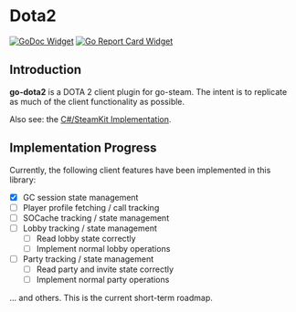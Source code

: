 # Dota2

[![GoDoc Widget]][GoDoc] [![Go Report Card Widget]][Go Report Card]

[GoDoc]: https://godoc.org/github.com/paralin/go-dota2
[GoDoc Widget]: https://godoc.org/github.com/paralin/go-dota2
[Go Report Card Widget]: https://goreportcard.com/badge/github.com/paralin/go-dota2
[Go Report Card]: https://goreportcard.com/report/github.com/paralin/go-dota2

## Introduction

**go-dota2** is a DOTA 2 client plugin for go-steam. The intent is to replicate as much of the client functionality as possible.

Also see: the [C#/SteamKit Implementation](https://github.com/paralin/Dota2).

## Implementation Progress

Currently, the following client features have been implemented in this library:

 - [x] GC session state management
 - [ ] Player profile fetching / call tracking
 - [ ] SOCache tracking / state management
 - [ ] Lobby tracking / state management
    - [ ] Read lobby state correctly
    - [ ] Implement normal lobby operations
 - [ ] Party tracking / state management
    - [ ] Read party and invite state correctly
    - [ ] Implement normal party operations

... and others. This is the current short-term roadmap.

